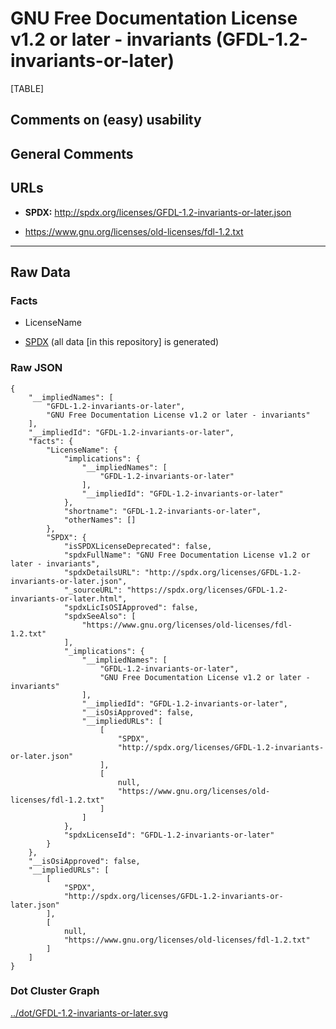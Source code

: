 # GNU Free Documentation License v1.2 or later - invariants (GFDL-1.2-invariants-or-later)

[TABLE]

## Comments on (easy) usability

## General Comments

## URLs

-   **SPDX:** http://spdx.org/licenses/GFDL-1.2-invariants-or-later.json

-   https://www.gnu.org/licenses/old-licenses/fdl-1.2.txt

------------------------------------------------------------------------

## Raw Data

### Facts

-   LicenseName

-   [SPDX](https://spdx.org/licenses/GFDL-1.2-invariants-or-later.html "SPDX")
    (all data \[in this repository\] is generated)

### Raw JSON

    {
        "__impliedNames": [
            "GFDL-1.2-invariants-or-later",
            "GNU Free Documentation License v1.2 or later - invariants"
        ],
        "__impliedId": "GFDL-1.2-invariants-or-later",
        "facts": {
            "LicenseName": {
                "implications": {
                    "__impliedNames": [
                        "GFDL-1.2-invariants-or-later"
                    ],
                    "__impliedId": "GFDL-1.2-invariants-or-later"
                },
                "shortname": "GFDL-1.2-invariants-or-later",
                "otherNames": []
            },
            "SPDX": {
                "isSPDXLicenseDeprecated": false,
                "spdxFullName": "GNU Free Documentation License v1.2 or later - invariants",
                "spdxDetailsURL": "http://spdx.org/licenses/GFDL-1.2-invariants-or-later.json",
                "_sourceURL": "https://spdx.org/licenses/GFDL-1.2-invariants-or-later.html",
                "spdxLicIsOSIApproved": false,
                "spdxSeeAlso": [
                    "https://www.gnu.org/licenses/old-licenses/fdl-1.2.txt"
                ],
                "_implications": {
                    "__impliedNames": [
                        "GFDL-1.2-invariants-or-later",
                        "GNU Free Documentation License v1.2 or later - invariants"
                    ],
                    "__impliedId": "GFDL-1.2-invariants-or-later",
                    "__isOsiApproved": false,
                    "__impliedURLs": [
                        [
                            "SPDX",
                            "http://spdx.org/licenses/GFDL-1.2-invariants-or-later.json"
                        ],
                        [
                            null,
                            "https://www.gnu.org/licenses/old-licenses/fdl-1.2.txt"
                        ]
                    ]
                },
                "spdxLicenseId": "GFDL-1.2-invariants-or-later"
            }
        },
        "__isOsiApproved": false,
        "__impliedURLs": [
            [
                "SPDX",
                "http://spdx.org/licenses/GFDL-1.2-invariants-or-later.json"
            ],
            [
                null,
                "https://www.gnu.org/licenses/old-licenses/fdl-1.2.txt"
            ]
        ]
    }

### Dot Cluster Graph

[../dot/GFDL-1.2-invariants-or-later.svg](../dot/GFDL-1.2-invariants-or-later.svg "../dot/GFDL-1.2-invariants-or-later.svg")
